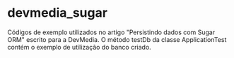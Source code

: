 # devmedia_sugar
Códigos de exemplo utilizados no artigo "Persistindo dados com Sugar ORM" escrito para a DevMedia. O método testDb da classe ApplicationTest contém o exemplo de utilização do banco criado.
